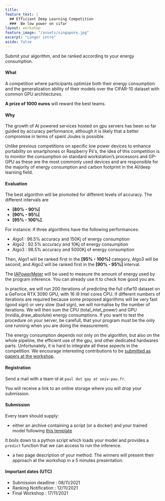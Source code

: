 ```yaml
---
title: 
feature_text: |
  ## Efficient Deep Learning Competition
  ###  Be low power on cifar
layout: workshop
feature_image: "/assets/singapore.jpg"
excerpt: "Longer intro"
aside: false 
---
```


Submit your algorithm, and be ranked according to your energy consumption.

#### What

A competition where participants optimize both their energy consumption and the generalization ability of their models over the CIFAR-10 dataset with common GPU architectures.

**A prize of 1000 euros** will reward the best teams. 

#### Why 

The growth of AI powered services hosted on gpu servers has been so far guided by accuracy performance, although it is likely that a better compromise in terms of spent Joules is possible. 

Unlike previous competitions on specific low power devices to enhance portability on smartphones or Raspberry Pii's, the idea of this competition is to monitor the consumption on standard workstation’s processors and GP-GPU as these are the most commonly used devices and are responsible for the majority of energy consumption and carbon footprint in the AI/deep learning field. 

#### Evaluation

The best algorithm will be promoted for different levels of accuracy. The different intervals are 
- **[80% - 90%[**
- **[90% - 95%[**
- **[95% - 100%]**. 

For instance: if three algorithms have the following performances: 
- Algo1 : 96.5% accuracy and 150Kj of energy consumption
- Algo2 : 92.5% accuracy and 10Kj of energy consumption
- Algo3 : 98.5% accuracy and 5000Kj of energy consumption

Then, Algo1 will be ranked first in the **[95% - 100%]** category, Algo3 will be second, and Algo2 will be ranked first in the **[90% - 95%]** interval.

The [IAPowerMeter](https://github.com/GreenAI-Uppa/IAPowerMeter) will be used to measure the amount of energy used by the program inference. You can already use it to check how good you are.


In practice, we will run 200 iterations of predicting the full cifar10 dataset on a GeForce RTX 3090 GPU, with 16 i9 Intel cores CPU. If different numbers of iterations are required because some proposed algorithms will be very fast (good sign) or very slow (bad sign), we will normalise by the number of iterations. We will then sum the CPU (total_intel_power) and GPU (nvidia_draw_absolute) energy consumptions. If you want to test the procedure on your server, be carefull, that your program must be the only one running when you are doing the measurement.


The energy consumption depends not only on the algorithm, but also on the whole pipeline, the efficient use of the gpu, and other dedicated hardwares parts. Unfortunately, it is hard to integrate all these aspects in the competition. We encourage interesting contributions to be [submitted as papers at the workshop](/power_efficient_deep_learning/#call-for-papers).

#### Registration

Send a mail with a team id at `paul dot gay at univ-pau.fr`. 

You will receive a link to an online storage where you will drop your submission.

#### Submission
Every team should supply:

- either an archive containing a script (or a docker) and your trained model following [this template](https://github.com/GreenAI-Uppa/AIPowerMeter/tree/main/examples/acml_competition)

It boils down to a python script which loads your model and provides a `predict` function that we can access to run the inference.

- a two page description of your method. The winners will present their approach at the workshop in a 5 minutes presentation.


#### Important dates (UTC)

- Submission deadline : 08/11/2021 
- Ranking Notification : 12/11/2021
- Final Workshop : 17/11/2021

